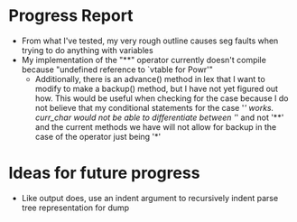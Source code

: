 # Progress Report
- From what I've tested, my very rough outline causes seg faults when trying to do anything with variables
- My implementation of the "**" operator currently doesn't compile because "undefined reference to `vtable for Powr'" 
    - Additionally, there is an advance() method in lex that I want to modify to make a backup() method, but I have not yet figured out how. This would be useful when checking for the case because I do not believe that my conditional statements for the case '*' works. curr_char would not be able to differentiate between '*' and not '**' and the current methods we have will not allow for backup in the case of the operator just being '*'

# Ideas for future progress
- Like output does, use an indent argument to recursively indent parse tree representation for dump